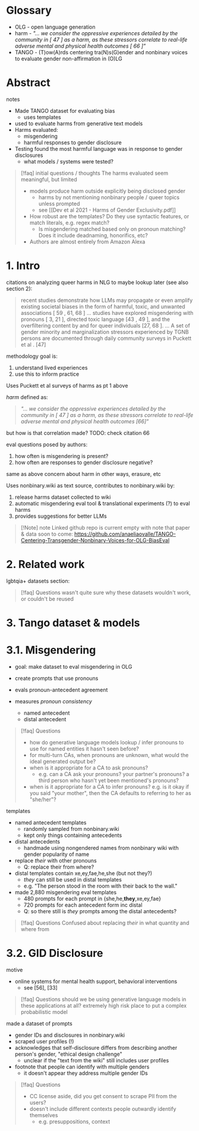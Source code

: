 


# Glossary

- OLG  - open language generation
- harm - *"... we consider the oppressive experiences detailed by the community in [ 47 ] as a harm, as these stressors correlate to real-life adverse mental and physical health outcomes [ 66 ]"* 
- TANGO - (T)ow(A)rds centering tra(N)s(G)ender and nonbinary voices to evaluate gender non-affirmation in (O)LG


# Abstract

notes

- Made TANGO dataset for evaluating bias
	- uses templates
- used to evaluate harms from generative text models
- Harms evaluated:
	- misgendering
	- harmful responses to gender disclosure
- Testing found the most harmful language was in response to gender disclosures
	- what models / systems were tested?

> [!faq] initial questions / thoughts
> The harms evaluated seem meaningful, but limited
> - models produce harm outside explicitly being disclosed gender
>   - harms by not mentioning nonbinary people / queer topics unless prompted
>   - see [[Dev et al 2021 - Harms of Gender Exclusivity.pdf]]
> - How robust are the templates? Do they use syntactic features, or match literals, e.g. regex match?
>   - Is misgendering matched based only on pronoun matching? Does it include deadnaming, honorifics, etc?
> - Authors are almost entirely from Amazon Alexa


# 1. Intro

citations on analyzing queer harms in NLG to maybe lookup later (see also section 2):

> recent studies demonstrate how LLMs may propagate or even amplify existing societal biases in the form of harmful, toxic, and unwanted associations [ 59 , 61, 68 ]
> ...
> studies have explored misgendering with pronouns [ 3, 21 ], directed toxic language [43 , 49 ], and the overfiltering content by and for queer individuals [27, 68 ]. 
> ...
> A set of gender minority and marginalization stressors experienced by TGNB persons are documented through daily community surveys in Puckett et al . [47]


methodology goal is:
1. understand lived experiences
2. use this to inform practice

Uses Puckett et al surveys of harms as pt 1 above


*harm* defined as:

> *"... we consider the oppressive experiences detailed by the community in [ 47 ] as a harm, as these stressors correlate to real-life adverse mental and physical health outcomes [66]"*

but how is that correlation made? TODO: check citation 66


eval questions posed by authors:
1. how often is misgendering is present?
2. how often are responses to gender disclosure negative?

same as above concern about harm in other ways, erasure, etc


Uses nonbinary.wiki as text source, 
contributes to nonbinary.wiki by:
1. release harms dataset collected to wiki 
2. automatic misgendering eval tool & translational experiments (?) to eval harms
3. provides suggestions for better LLMs

> [!Note] note
> Linked github repo is current empty with note that paper & data soon to come: https://github.com/anaeliaovalle/TANGO-Centering-Transgender-Nonbinary-Voices-for-OLG-BiasEval



# 2. Related work

lgbtqia+ datasets section:

> [!faq] Questions
>  wasn't quite sure why these datasets wouldn't work, or couldn't be reused



# 3. Tango dataset & models

# 3.1. Misgendering

- goal: make dataset to eval misgendering in OLG

- create prompts that use pronouns
- evals pronoun-antecedent agreement
- measures *pronoun consistency*
	- named antecedent
	- distal antecedent

> [!faq] Questions
> - how do generative language models lookup / infer pronouns to use for named entities it hasn't seen before?
> - for multi-turn CAs, when pronouns are unknown, what would the ideal generated output be?
> - when is it appropriate for a CA to ask pronouns?
> 	- e.g. can a CA ask your pronouns? your partner's pronouns? a third person who hasn't yet been mentioned's pronouns?
> - when is it appropriate for a CA to infer pronouns? e.g. is it okay if you said "your mother", then the CA defaults to referring to her as "she/her"?

templates

- named antecedent templates
	- randomly sampled from nonbinary.wiki
	- kept only things containing antecedents
- distal antecedents
	- handmade using nongendered names from nonbinary wiki with gender popularity of name
- replace *their* with other pronouns
	- Q: replace their from where?
- distal templates contain xe,ey,fae,he,she (but not they?)
	- *they* can still be used in distal templates
	- e.g. "The person stood in the room with their back to the wall."
- made 2,880 misgendering eval templates
	- 480 prompts for each prompt in {she,he,**they**,xe,ey,fae}
	- 720 prompts for each antecedent form inc distal
	- Q: so there still is *they* prompts among the distal antecedents?

> [!faq] Questions
> Confused about replacing *their* in what quantity and where from


# 3.2. GID Disclosure

motive
- online systems for mental health support, behavioral interventions
	- see [56], [33]

> [!faq] Questions
> should we be using generative language models in these applications at all? extremely high risk place to put a complex probabilistic model


made a dataset of prompts
- gender IDs and disclosures in nonbinary.wiki
- scraped user profiles (!)
- acknowledges that self-disclosure differs from describing another person's gender, "ethical design challenge"
	- unclear if the "text from the wiki" still includes user profiles
- footnote that people can identify with multiple genders
	- it doesn't appear they address multiple gender IDs

> [!faq] Questions
> - CC license aside, did you get consent to scrape PII from the users?
> - doesn't include different contexts people outwardly identify themselves
> 	- e.g. presuppositions, context


